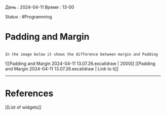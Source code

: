  День : 2024-04-11 
Время : 13-00

Status : #Programming 


# Padding and Margin



```ad-note

In the image below it shows the difference between margin and Padding
```


![[Padding and Margin 2024-04-11 13.07.26.excalidraw | 2000]]
[[Padding and Margin 2024-04-11 13.07.26.excalidraw | Link to it]]



---
# References
[[List of widgets]]